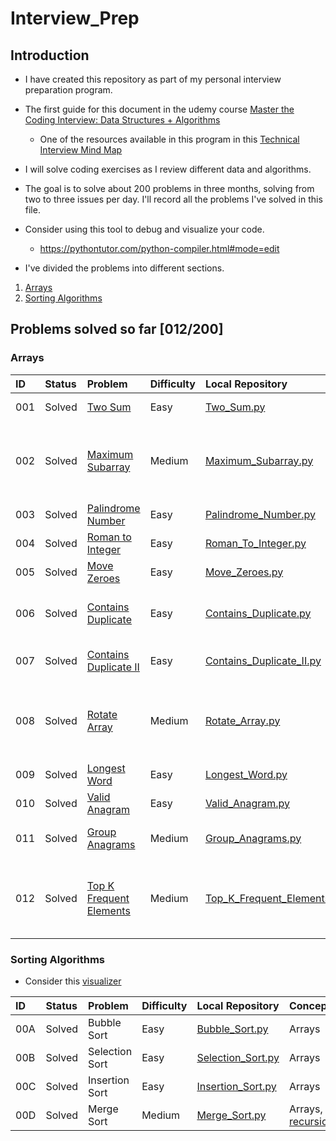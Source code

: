 # Interview_Prep

## Introduction
- I have created this repository as part of my personal interview preparation
program.

- The first guide for this document in the udemy course
[Master the Coding Interview: Data Structures + Algorithms](https://www.udemy.com/course/master-the-coding-interview-data-structures-algorithms/?couponCode=ST22MT92324B)

  - One of the resources available in this program in this [Technical Interview Mind Map](./Resources/Master_the_Interview_Click_here_for_Course_Link_.pdf)

- I will solve coding exercises as I review different data and algorithms.

- The goal is to solve about 200 problems in three months, solving from two to
three issues per day. I'll record all the problems I've solved in this file.

- Consider using this tool to debug and visualize your code.
  - https://pythontutor.com/python-compiler.html#mode=edit

- I've divided the problems into different sections.

1. [Arrays](./Arrays/)
2. [Sorting Algorithms](./Sorting%20Algorithms/)

## Problems solved so far [012/200]

### Arrays

|ID|Status|Problem|Difficulty|Local Repository|Concepts|
|:--|:--|:--|:--|:--|:--|
|001|Solved|[Two Sum](https://leetcode.com/problems/two-sum/)|Easy|[Two_Sum.py](./Arrays/Two_Sum.py)|Arrays, loops|
|002|Solved|[Maximum Subarray](https://leetcode.com/problems/maximum-subarray/description/)|Medium|[Maximum_Subarray.py](./Arrays/Maximum_Subarray.py)|[Divide and Conquer Approach](https://www.youtube.com/watch?v=UxtAqHOb8aw), Kadane's Algorithm|
|003|Solved|[Palindrome Number](https://leetcode.com/problems/palindrome-number/description/)|Easy|[Palindrome_Number.py](./Arrays/Palindrome_Number.py)|Arrays|
|004|Solved|[Roman to Integer](https://leetcode.com/problems/roman-to-integer/description/)|Easy|[Roman_To_Integer.py](./Arrays/Roman_To_Integer.py)|Arrays|
|005|Solved|[Move Zeroes](https://leetcode.com/problems/move-zeroes/description/)|Easy|[Move_Zeroes.py](./Arrays/Move_Zeroes.py)|Arrays|
|006|Solved|[Contains Duplicate](https://leetcode.com/problems/contains-duplicate/description/)|Easy|[Contains_Duplicate.py](./Arrays/Contains_Duplicate.py)|Arrays, Hash Table, set()|
|007|Solved|[Contains Duplicate II](https://leetcode.com/problems/contains-duplicate-ii/description/)|Easy|[Contains_Duplicate_II.py](./Arrays/Contains_Duplicate_II.py)|Arrays, Hash Table|
|008|Solved|[Rotate Array](https://leetcode.com/problems/rotate-array/description/)|Medium|[Rotate_Array.py](./Arrays/Rotate_Array.py)|Arrays, Two Pointers, Consider this [solution](https://leetcode.com/problems/rotate-array/solutions/5550096/video-using-remainder-with-3-solutions)|
|009|Solved|[Longest Word](https://www.coderbyte.com/language/Longest%20Word)|Easy|[Longest_Word.py](./Arrays/Longest_Word.py)|Arrays, regex|
|010|Solved|[Valid Anagram](https://leetcode.com/problems/valid-anagram/)|Easy|[Valid_Anagram.py](./Arrays/Valid_Anagram.py)|Arrays|
|011|Solved|[Group Anagrams](https://leetcode.com/problems/group-anagrams/)|Medium|[Group_Anagrams.py](./Arrays/Group_Anagrams.py)|Arrays, Hast Table|
|012|Solved|[Top K Frequent Elements](https://leetcode.com/problems/top-k-frequent-elements/)|Medium|[Top_K_Frequent_Elements.py](./Arrays/Top_K_Frequent_Elements.py)|Arrays, Hash Table, Partial [Bucket Sort](https://www.cs.usfca.edu/~galles/visualization/BucketSort.html)|


### Sorting Algorithms
- Consider this [visualizer](https://www.hackerearth.com/practice/algorithms/sorting/bubble-sort/visualize/)

|ID|Status|Problem|Difficulty|Local Repository|Concepts|
|:--|:--|:--|:--|:--|:--|
|00A|Solved|Bubble Sort|Easy|[Bubble_Sort.py](./Sorting%20Algorithms/Bubble_Sort.py)|Arrays|
|00B|Solved|Selection Sort|Easy|[Selection_Sort.py](./Sorting%20Algorithms/Selection_Sort.py)|Arrays|
|00C|Solved|Insertion Sort|Easy|[Insertion_Sort.py](./Sorting%20Algorithms/Insertion_Sort.py)|Arrays|
|00D|Solved|Merge Sort|Medium|[Merge_Sort.py](./Sorting%20Algorithms/Merge_Sort.py)|Arrays, [recursion](https://www.youtube.com/watch?v=ngCos392W4w)|
